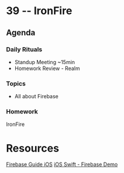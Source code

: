 # 39 -- IronFire

## Agenda

### Daily Rituals

* Standup Meeting ~15min
* Homework Review - Realm

### Topics

* All about Firebase

### Homework

IronFire

# Resources

[Firebase Guide iOS](https://www.firebase.com/docs/ios/guide/setup.html)
[iOS Swift - Firebase Demo](http://rshankar.com/ios-swift-firebase-demo/)

